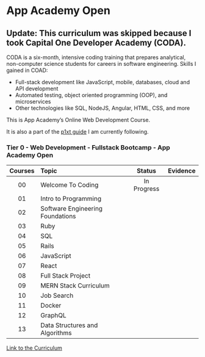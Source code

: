 # App Academy Open
## Update: This curriculum was skipped because I took Capital One Developer Academy (CODA).
CODA is a six-month, intensive coding training that prepares analytical, non-computer science students for careers in software engineering.
Skills I gained in COAD:
- Full-stack development like JavaScript, mobile, databases, cloud and API development
- Automated testing, object oriented programming (OOP), and microservices
- Other technologies like SQL, NodeJS, Angular, HTML, CSS, and more


This is App Academy’s Online Web Development Course.

It is also a part of the [p1xt guide](https://github.com/onemokang/p1xt-guides#tier-0---web-development---fullstack-bootcamp---app-academy-open) I am currently following.

### Tier 0 - Web Development - Fullstack Bootcamp - App Academy Open

| Courses |  Topic |  Status   |   Evidence   |
| :----: | :-------- | :----------: | :----------: |
|  00 | Welcome To Coding | In Progress           |              |
|  01 | Intro to Programming  |            |              |
|  02 | Software Engineering Foundations  |            |              |
|  03 | Ruby |            |              |
|  04 | SQL |            |              |
|  05 | Rails  |            |              |
|  06 | JavaScript  |            |              |
|  07 | React                                                                                                                                             |            |              |
|  08 | Full Stack Project                                                                                                                                |            |              |
|  09 | MERN Stack Curriculum                                                                                                                            |            |              |
|  10 | Job Search                                                                                                                                        |            |              |
|  11 | Docker                                                                                                                                            |            |              |
|  12 | GraphQL                                                                                                                                           |            |              |
|  13 | Data Structures and Algorithms                                                                                                                    |            |              |

[Link to the Curriculum](https://open.appacademy.io/learn/full-stack-online/welcome-to-coding/welcome-to-app-academy-open)
